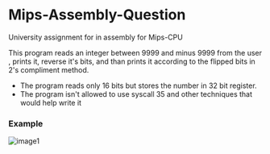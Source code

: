 
# Mips-Assembly-Question
University assignment for in assembly for Mips-CPU

This program reads an integer between 9999 and minus 9999 from the user , prints it, reverse it's bits, and than prints it according to the flipped bits in 2's compliment method.

 - The program reads only 16 bits but stores the number in 32 bit register.
 - The program isn't allowed to use syscall 35 and other techniques that would help write it 

### Example
![image1](https://github.com/yuvalco/Mips-Assembly-Question/blob/main/image.png)
